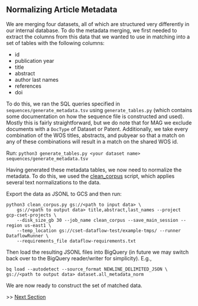## Normalizing Article Metadata 

We are merging four datasets, all of which are structured very differently in our internal database. To
do the metadata merging, we first needed to extract the columns from this data that we wanted to use
in matching into a set of tables with the following columns:

- id
- publication year
- title
- abstract
- author last names
- references
- doi

To do this, we ran the SQL queries specified in `sequences/generate_metadata.tsv` using
`generate_tables.py` (which contains some documentation on how the sequence file is constructed and used).
Mostly this is fairly straightforward, but we do note that for MAG we exclude documents with a `DocType`
of Dataset or Patent. Additionally, we take every combination of the WOS titles, abstracts, and pubyear 
so that a match on any of these combinations will result in a match on the shared WOS id.

Run: `python3 generate_tables.py <your dataset name> sequences/generate_metadata.tsv`

Having generated these metadata tables, we now need to normalize the metadata. To do this, we used
the [clean_corpus](utils/clean_corpus.py) script, which applies several text normalizations to the
data. 

Export the data as JSONL to GCS and then run:

```
python3 clean_corpus.py gs://<path to input data> \
    gs://<path to output data> title,abstract,last_names --project gcp-cset-projects \
    --disk_size_gb 30 --job_name clean_corpus --save_main_session --region us-east1 \
    --temp_location gs://cset-dataflow-test/example-tmps/ --runner DataflowRunner \
    --requirements_file dataflow-requirements.txt 
```

Then load the resulting JSONL files into BigQuery (in future we may switch back over to the BigQuery
reader/writer for simplicity). E.g.,
 
```
bq load --autodetect --source_format NEWLINE_DELIMITED_JSON \
gs://<path to output data> dataset.all_metadata_norm
```
 
 We are now ready to construct the set of matched data.

\>> [Next Section](methods_documentation/1_matching_table_generation.md)